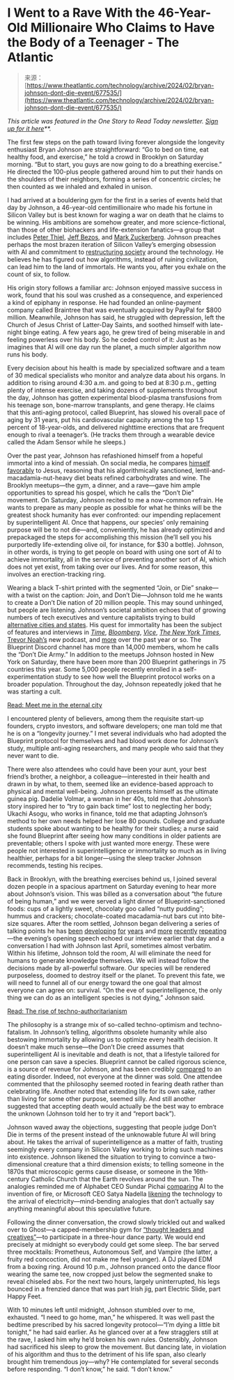 <!--yml
category: 未分类
date: 2024-05-29 13:27:24
-->

# I Went to a Rave With the 46-Year-Old Millionaire Who Claims to Have the Body of a Teenager - The Atlantic

> 来源：[https://www.theatlantic.com/technology/archive/2024/02/bryan-johnson-dont-die-event/677535/](https://www.theatlantic.com/technology/archive/2024/02/bryan-johnson-dont-die-event/677535/)

*This article was featured in the One Story to Read Today newsletter.* *[Sign up for it here](https://www.theatlantic.com/newsletters/sign-up/one-story-to-read-today/)**.*

The first few steps on the path toward living forever alongside the longevity enthusiast Bryan Johnson are straightforward: “Go to bed on time, eat healthy food, and exercise,” he told a crowd in Brooklyn on Saturday morning. “But to start, you guys are now going to do a breathing exercise.” He directed the 100-plus people gathered around him to put their hands on the shoulders of their neighbors, forming a series of concentric circles; he then counted as we inhaled and exhaled in unison.

I had arrived at a bouldering gym for the first in a series of events held that day by Johnson, a 46-year-old centimillionaire who made his fortune in Silicon Valley but is best known for waging a war on death that he claims to be winning. His ambitions are somehow greater, and more science-fictional, than those of other biohackers and life-extension fanatics—a group that includes [Peter Thiel](https://www.vanityfair.com/news/2016/08/peter-thiel-wants-to-inject-himself-with-young-peoples-blood), [Jeff Bezos](https://www.technologyreview.com/2021/09/04/1034364/altos-labs-silicon-valleys-jeff-bezos-milner-bet-living-forever/), and [Mark Zuckerberg](https://www.businessinsider.com/richest-wealthiest-entrepreneurs-ceo-billionaires-tech-searching-hacking-longevity#metas-mark-zuckerberg-has-also-long-been-preoccupied-by-questions-of-life-and-death-6). Johnson preaches perhaps the most brazen iteration of Silicon Valley’s emerging obsession with AI and commitment to [restructuring society](https://www.theatlantic.com/magazine/archive/2024/03/facebook-meta-silicon-valley-politics/677168/) around the technology. He believes he has figured out how algorithms, instead of ruining civilization, can lead him to the land of immortals. He wants you, after you exhale on the count of six, to follow.

His origin story follows a familiar arc: Johnson enjoyed massive success in work, found that his soul was crushed as a consequence, and experienced a kind of epiphany in response. He had founded an online-payment company called Braintree that was eventually acquired by PayPal for $800 million. Meanwhile, Johnson has said, he struggled with depression, left the Church of Jesus Christ of Latter-Day Saints, and soothed himself with late-night binge eating. A few years ago, he grew tired of being miserable in and feeling powerless over his body. So he ceded control of it: Just as he imagines that AI will one day run the planet, a much simpler algorithm now runs his body.

Every decision about his health is made by specialized software and a team of 30 medical specialists who monitor and analyze data about his organs. In addition to rising around 4:30 a.m. and going to bed at 8:30 p.m., getting plenty of intense exercise, and taking dozens of supplements throughout the day, Johnson has gotten experimental blood-plasma transfusions from his teenage son, bone-marrow transplants, and gene therapy. He claims that this anti-aging protocol, called Blueprint, has slowed his overall pace of aging by 31 years, put his cardiovascular capacity among the top 1.5 percent of 18-year-olds, and delivered nighttime erections that are frequent enough to rival a teenager’s. (He tracks them through a wearable device called the Adam Sensor while he sleeps.)

Over the past year, Johnson has refashioned himself from a hopeful immortal into a kind of messiah. On social media, he compares [himself](https://twitter.com/bryan_johnson/status/1683973651253841921) [favorably](https://twitter.com/bryan_johnson/status/1677348309617500161) to Jesus, reasoning that his algorithmically sanctioned, lentil-and-macadamia-nut-heavy diet beats refined carbohydrates and wine. The Brooklyn meetups—the gym, a dinner, and a rave—gave him ample opportunities to spread his gospel, which he calls the “Don’t Die” movement. On Saturday, Johnson recited to me a now-common refrain. He wants to prepare as many people as possible for what he thinks will be the greatest shock humanity has ever confronted: our impending replacement by superintelligent AI. Once that happens, our species’ only remaining purpose will be to not die—and, conveniently, he has already optimized and prepackaged the steps for accomplishing this mission (he’ll sell you his purportedly life-extending olive oil, for instance, for $30 a bottle). Johnson, in other words, is trying to get people on board with using one sort of AI to achieve immortality, all in the service of preventing another sort of AI, which does not yet exist, from taking over our lives. And for some reason, this involves an erection-tracking ring.

Wearing a black T-shirt printed with the segmented “Join, or Die” snake—with a twist on the caption: Join, and Don’t Die—Johnson told me he wants to create a Don’t Die nation of 20 million people. This may sound unhinged, but people are listening. Johnson’s societal ambition echoes that of growing numbers of tech executives and venture capitalists trying to build [alternative cities and states](https://www.theatlantic.com/magazine/archive/2024/03/silicon-valley-billionaires-building-cities/677173/). His quest for immortality has been the subject of features and interviews in [*Time*](https://time.com/6315607/bryan-johnsons-quest-for-immortality/), [*Bloomberg*](https://www.bloomberg.com/news/features/2023-01-25/anti-aging-techniques-taken-to-extreme-by-bryan-johnson?sref=BGQFqz7X), [*Vice*](https://www.vice.com/en/article/z34ay8/bryan-johnson-blueprint-aging-biotech), [*The New York Times*](https://www.nytimes.com/2024/01/12/business/bryan-johnson-longevity-blueprint.html), [Trevor Noah’s](https://podcasts.apple.com/us/podcast/bryan-johnson/id1710609544?i=1000645406382) new podcast, and [more](https://www.theguardian.com/society/2023/sep/14/my-ultimate-goal-dont-die-bryan-johnson-on-his-controversial-plan-to-live-for-ever) over the past year or so. The Blueprint Discord channel has more than 14,000 members, whom he calls the “Don’t Die Army.” In addition to the meetups Johnson hosted in New York on Saturday, there have been more than 200 Blueprint gatherings in 75 countries this year. Some 5,000 people recently enrolled in a self-experimentation study to see how well the Blueprint protocol works on a broader population. Throughout the day, Johnson repeatedly joked that he was starting a cult.

[Read: Meet me in the eternal city](https://www.theatlantic.com/magazine/archive/2024/03/silicon-valley-billionaires-building-cities/677173/)

I encountered plenty of believers, among them the requisite start-up founders, crypto investors, and software developers; one man told me that he is on a “longevity journey.” I met several individuals who had adopted the Blueprint protocol for themselves and had blood work done for Johnson’s study, multiple anti-aging researchers, and many people who said that they never want to die.

There were also attendees who could have been your aunt, your best friend’s brother, a neighbor, a colleague—interested in their health and drawn in by what, to them, seemed like an evidence-based approach to physical and mental well-being. Johnson presents himself as the ultimate guinea pig. Dadelie Volmar, a woman in her 40s, told me that Johnson’s story inspired her to “try to gain back time” lost to neglecting her body; Ukachi Asogu, who works in finance, told me that adapting Johnson’s method to her own needs helped her lose 80 pounds. College and graduate students spoke about wanting to be healthy for their studies; a nurse said she found Blueprint after seeing how many conditions in older patients are preventable; others I spoke with just wanted more energy. These were people not interested in superintelligence or immortality so much as in living healthier, perhaps for a bit longer—using the sleep tracker Johnson recommends, testing his recipes.

Back in Brooklyn, with the breathing exercises behind us, I joined several dozen people in a spacious apartment on Saturday evening to hear more about Johnson’s vision. This was billed as a conversation about “the future of being human,” and we were served a light dinner of Blueprint-sanctioned foods: cups of a lightly sweet, chocolaty goo called “nutty pudding”; hummus and crackers; chocolate-coated macadamia-nut bars cut into bite-size squares. After the room settled, Johnson began delivering a series of talking points he has [been](https://www.theatlantic.com/magazine/archive/2018/09/the-conversation/565727/) [developing](https://www.linkedin.com/pulse/future-you-least-suspect-bryan-johnson/) [for](https://medium.com/future-literacy/zeroth-principles-thinking-9376d0b7e7f5) [years](https://www.linkedin.com/pulse/i-fired-myself-bryan-johnson/) and [more](https://fortune.com/well/2023/07/13/bryan-johnson-life-principles/) [recently](https://twitter.com/bryan_johnson/status/1695487099888337217) [repeating](https://decrypt.co/211346/behind-bryan-johnsons-4-million-bid-for-immortality)—the evening’s opening speech echoed our interview earlier that day and a conversation I had with Johnson last April, sometimes almost verbatim. Within his lifetime, Johnson told the room, AI will eliminate the need for humans to generate knowledge themselves. We will instead follow the decisions made by all-powerful software. Our species will be rendered purposeless, doomed to destroy itself or the planet. To prevent this fate, we will need to funnel all of our energy toward the one goal that almost everyone can agree on: survival. “On the eve of superintelligence, the only thing we can do as an intelligent species is not dying,” Johnson said.

[Read: The rise of techno-authoritarianism](https://www.theatlantic.com/magazine/archive/2024/03/facebook-meta-silicon-valley-politics/677168/)

The philosophy is a strange mix of so-called techno-optimism and techno-fatalism. In Johnson’s telling, algorithms obsolete humanity while also bestowing immortality by allowing us to optimize every health decision. It doesn’t make much sense—the Don’t Die creed assumes that superintelligent AI is inevitable and death is not, that a lifestyle tailored for one person can save a species. Blueprint cannot be called rigorous science, is a source of revenue for Johnson, and has been credibly [compared](https://www.vice.com/en/article/z34ay8/bryan-johnson-blueprint-aging-biotech) to an eating disorder. Indeed, not everyone at the dinner was sold. One attendee commented that the philosophy seemed rooted in fearing death rather than celebrating life. Another noted that extending life for its own sake, rather than living for some other purpose, seemed silly. And still another suggested that accepting death would actually be the best way to embrace the unknown (Johnson told her to try it and “report back”).

Johnson waved away the objections, suggesting that people judge Don’t Die in terms of the present instead of the unknowable future AI will bring about. He takes the arrival of superintelligence as a matter of faith, trusting seemingly every company in Silicon Valley working to bring such machines into existence. Johnson likened the situation to trying to convince a two-dimensional creature that a third dimension exists; to telling someone in the 1870s that microscopic germs cause disease, or someone in the 16th-century Catholic Church that the Earth revolves around the sun. The analogies reminded me of Alphabet CEO Sundar Pichai [comparing](https://fortune.com/2023/04/17/sundar-pichai-a-i-more-profound-than-fire-electricity/) AI to the invention of fire, or Microsoft CEO Satya Nadella [likening](https://www.wired.com/story/microsofts-satya-nadella-is-betting-everything-on-ai/) the technology to the arrival of electricity—mind-bending analogies that don’t actually say anything meaningful about this speculative future.

Following the dinner conversation, the crowd slowly trickled out and walked over to Ghost—a capped-membership gym for [“thought leaders and creatives”](https://www.ghost.xyz/)—to participate in a three-hour dance party. We would end precisely at midnight so everybody could get some sleep. The bar served three mocktails: Prometheus, Autonomous Self, and Vampire (the latter, a fruity red concoction, did not make me feel younger). A DJ played EDM from a boxing ring. Around 10 p.m., Johnson pranced onto the dance floor wearing the same tee, now cropped just below the segmented snake to reveal chiseled abs. For the next two hours, largely uninterrupted, his legs bounced in a frenzied dance that was part Irish jig, part Electric Slide, part Happy Feet.

With 10 minutes left until midnight, Johnson stumbled over to me, exhausted. “I need to go home, man,” he whispered. It was well past the bedtime prescribed by his sacred longevity protocol—“I’m dying a little bit tonight,” he had said earlier. As he glanced over at a few stragglers still at the rave, I asked him why he’d broken his own rules. Ostensibly, Johnson had sacrificed his sleep to grow the movement. But dancing late, in violation of his algorithm and thus to the detriment of his life span, also clearly brought him tremendous joy—why? He contemplated for several seconds before responding. “I don’t know,” he said. “I don’t know.”